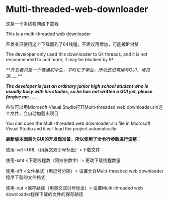 # Multi-threaded-web-downloader
这是一个多线程网络下载器

This is a multi-threaded web downloader

开发者只使用这个下载器到了64线程，不建议再增加，可能被IP封禁

The developer only used this downloader to 64 threads, and it is not recommended to add more, it may be blocked by IP

_**开发者只是一个普通初中生，平时忙于学业，所以还没有编写GUI，请见谅......_**

_**The developer is just an ordinary junior high school student who is usually busy with his studies, so he has not written a GUI yet, please forgive me......**_

各位可以用Microsoft Visual Studio打开Multi-threaded web downloader.sln这个文件，会自动加载出项目

You can open the Multi-threaded web downloader.sln file in Microsoft Visual Studio and it will load the project automatically

**最新版本因需为GUI的开发做准备，所以使用了命令行参数进行调整：**

使用-sdl <URL（用英文双引号标出）>下载文件

使用-smt <下载线程数（阿拉伯数字）> 更改下载线程数量

使用-dff <文件格式（用逗号分隔）> 设置允许Multi-threaded web downloader程序下载的文件格式

使用-out <保存路径（用英文双引号标出）> 设置Multi-threaded web downloader程序下载的文件的保存路径
